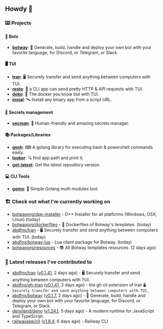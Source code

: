 ## Howdy 👋

### ⌨️ Projects

#### 🤖 Bots

- [**botway**](https://github.com/abdfnx/botway): 🤖 Generate, build, handle and deploy your own bot with your favorite language, for Discord, or Telegram, or Slack.

#### 🖥 TUI

- [**tran**](https://github.com/abdfnx/tran): 🖥 Securely transfer and send anything between computers with TUI.
- [**resto**](https://github.com/abdfnx/resto): 🔗 a CLI app can send pretty HTTP & API requests with TUI.
- [**doko**](https://github.com/abdfnx/doko): 🐳 The docker you know but with TUI.
- [**instal**](https://github.com/abdfnx/instal): 🛰️ Install any binary app from a script URL.

#### 🔐 Secrets management

- [**secman**](https://github.com/scmn-dev/secman): 👊 Human-friendly and amazing secrets manager.

#### 📚 Packages/Libraries

- [**gosh**](https://github.com/abdfnx/gosh): ⌨ A golang library for executing bash & powershell commands easly.
- [**looker**](https://github.com/abdfnx/looker): 🔍 find app path and print it.
- [**get-latest**](https://github.com/scmn-dev/get-latest): Get the latest repository version.

#### 💻 CLI Tools 

- [**gomo**](https://github.com/abdfnx/gomo): 📐 Simple Golang multi modules tool.

### 🏗️ Check out what I'm currently working on


- [botwayorg/dpp-installer](https://github.com/botwayorg/dpp-installer) - D&#43;&#43; Installer for all platforms (Windows, OSX, Linux) (today)
- [botwayorg/dockerfiles](https://github.com/botwayorg/dockerfiles) - 🐋 Dockerfiles of Botway&#39;s templates. (today)
- [abdfnx/tran](https://github.com/abdfnx/tran) - 🖥 Securely transfer and send anything between computers with TUI. (today)
- [abdfnx/botway-lua](https://github.com/abdfnx/botway-lua) - Lua client package for Botway. (today)
- [botwayorg/resources](https://github.com/botwayorg/resources) - 📚 All Botway templates resources. (2 days ago)

### 🔭 Latest releases I've contributed to

- [abdfnx/tran](https://github.com/abdfnx/tran) ([v0.1.41](https://github.com/abdfnx/tran/releases/tag/v0.1.41), 2 days ago) - 🖥 Securely transfer and send anything between computers with TUI.
- [abdfnx/gh-tran](https://github.com/abdfnx/gh-tran) ([v0.1.41](https://github.com/abdfnx/gh-tran/releases/tag/v0.1.41), 2 days ago) - the gh cli extension of tran `🖥 Securely transfer and send anything between computers with TUI.`
- [abdfnx/botway](https://github.com/abdfnx/botway) ([v0.1.7](https://github.com/abdfnx/botway/releases/tag/v0.1.7), 2 days ago) - 🤖 Generate, build, handle and deploy your own bot with your favorite language, for Discord, or Telegram, or Slack.
- [denoland/deno](https://github.com/denoland/deno) ([v1.24.1](https://github.com/denoland/deno/releases/tag/v1.24.1), 5 days ago) - A modern runtime for JavaScript and TypeScript.
- [railwayapp/cli](https://github.com/railwayapp/cli) ([v1.8.4](https://github.com/railwayapp/cli/releases/tag/v1.8.4), 6 days ago) - Railway CLI
